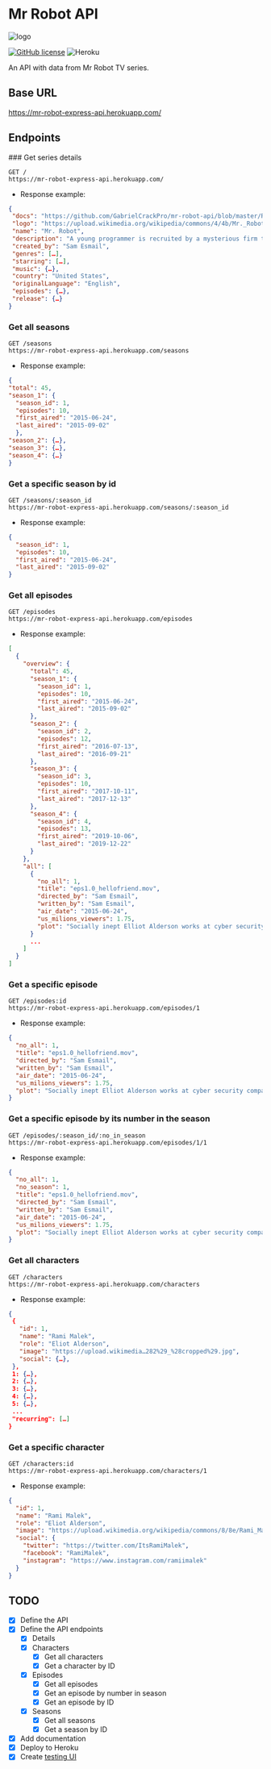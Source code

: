 # Mr Robot API

<img src="https://upload.wikimedia.org/wikipedia/commons/4/4b/Mr._Robot_Logo.svg" alt="logo">

[![GitHub license](https://img.shields.io/github/license/Naereen/StrapDown.js.svg)](https://github.com/GabrielCrackPro/mr-robot-api/master/LICENSE)
![Heroku](https://pyheroku-badge.herokuapp.com/?app=mr-robot-express-api)

An API with data from Mr Robot TV series.

## Base URL

https://mr-robot-express-api.herokuapp.com/

## Endpoints

### Get series details

```
GET /
https://mr-robot-express-api.herokuapp.com/
```

- Response example:

```json
{
 "docs": "https://github.com/GabrielCrackPro/mr-robot-api/blob/master/README.md",
 "logo": "https://upload.wikimedia.org/wikipedia/commons/4/4b/Mr._Robot_Logo.svg",
 "name": "Mr. Robot",
 "description": "A young programmer is recruited by a mysterious firm to participate in its latest experiment, the one that will ultimately save the world.",
 "created_by": "Sam Esmail",
 "genres": […],
 "starring": […],
 "music": {…},
 "country": "United States",
 "originalLanguage": "English",
 "episodes": {…},
 "release": {…}
}
```

### Get all seasons

```
GET /seasons
https://mr-robot-express-api.herokuapp.com/seasons
```

- Response example:

```json
{
"total": 45,
"season_1": {
  "season_id": 1,
  "episodes": 10,
  "first_aired": "2015-06-24",
  "last_aired": "2015-09-02"
  },
"season_2": {…},
"season_3": {…},
"season_4": {…}
}
```

### Get a specific season by id

```
GET /seasons/:season_id
https://mr-robot-express-api.herokuapp.com/seasons/:season_id
```

- Response example:

```json
{
  "season_id": 1,
  "episodes": 10,
  "first_aired": "2015-06-24",
  "last_aired": "2015-09-02"
}
```

### Get all episodes

```
GET /episodes
https://mr-robot-express-api.herokuapp.com/episodes
```

- Response example:

```json
[
  {
    "overview": {
      "total": 45,
      "season_1": {
        "season_id": 1,
        "episodes": 10,
        "first_aired": "2015-06-24",
        "last_aired": "2015-09-02"
      },
      "season_2": {
        "season_id": 2,
        "episodes": 12,
        "first_aired": "2016-07-13",
        "last_aired": "2016-09-21"
      },
      "season_3": {
        "season_id": 3,
        "episodes": 10,
        "first_aired": "2017-10-11",
        "last_aired": "2017-12-13"
      },
      "season_4": {
        "season_id": 4,
        "episodes": 13,
        "first_aired": "2019-10-06",
        "last_aired": "2019-12-22"
      }
    },
    "all": [
      {
        "no_all": 1,
        "title": "eps1.0_hellofriend.mov",
        "directed_by": "Sam Esmail",
        "written_by": "Sam Esmail",
        "air_date": "2015-06-24",
        "us_milions_viewers": 1.75,
        "plot": "Socially inept Elliot Alderson works at cyber security company Allsafe. At night, he hacks social media, personal information, and bank records, including those of his co-workers, therapist, and a drug dealer. Elliot stops a DDoS attack against Allsafe's biggest client, E Corp. He identifies a file labeled fsociety00.dat and a text file asking him not to destroy malware he finds hidden on E Corp's server. Mr. Robot, the mysterious leader of the hacker group fsociety, contacts Elliot on the subway. Fsociety invites Elliot to join them in starting a digital revolution; they plan to delete all debt records held by E Corp. He is intrigued and eventually agrees. As his first collaborative act with fsociety, Elliot provides the FBI with an encrypted file falsely implicating Terry Colby, E Corp's own chief technology officer (CTO) as the orchestrator of the attack."
      }
      ...
    ]
  }
]
```

### Get a specific episode

```
GET /episodes:id
https://mr-robot-express-api.herokuapp.com/episodes/1
```

- Response example:

```json
{
  "no_all": 1,
  "title": "eps1.0_hellofriend.mov",
  "directed_by": "Sam Esmail",
  "written_by": "Sam Esmail",
  "air_date": "2015-06-24",
  "us_milions_viewers": 1.75,
  "plot": "Socially inept Elliot Alderson works at cyber security company Allsafe. At night, he hacks social media, personal information, and bank records, including those of his co-workers, therapist, and a drug dealer. Elliot stops a DDoS attack against Allsafe's biggest client, E Corp. He identifies a file labeled fsociety00.dat and a text file asking him not to destroy malware he finds hidden on E Corp's server. Mr. Robot, the mysterious leader of the hacker group fsociety, contacts Elliot on the subway. Fsociety invites Elliot to join them in starting a digital revolution; they plan to delete all debt records held by E Corp. He is intrigued and eventually agrees. As his first collaborative act with fsociety, Elliot provides the FBI with an encrypted file falsely implicating Terry Colby, E Corp's own chief technology officer (CTO) as the orchestrator of the attack."
}
```

### Get a specific episode by its number in the season

```
GET /episodes/:season_id/:no_in_season
https://mr-robot-express-api.herokuapp.com/episodes/1/1
```

- Response example:

```json
{
  "no_all": 1,
  "no_season": 1,
  "title": "eps1.0_hellofriend.mov",
  "directed_by": "Sam Esmail",
  "written_by": "Sam Esmail",
  "air_date": "2015-06-24",
  "us_milions_viewers": 1.75,
  "plot": "Socially inept Elliot Alderson works at cyber security company Allsafe. At night, he hacks social media, personal information, and bank records, including those of his co-workers, therapist, and a drug dealer. Elliot stops a DDoS attack against Allsafe's biggest client, E Corp. He identifies a file labeled fsociety00.dat and a text file asking him not to destroy malware he finds hidden on E Corp's server. Mr. Robot, the mysterious leader of the hacker group fsociety, contacts Elliot on the subway. Fsociety invites Elliot to join them in starting a digital revolution; they plan to delete all debt records held by E Corp. He is intrigued and eventually agrees. As his first collaborative act with fsociety, Elliot provides the FBI with an encrypted file falsely implicating Terry Colby, E Corp's own chief technology officer (CTO) as the orchestrator of the attack."
}
```

### Get all characters

```
GET /characters
https://mr-robot-express-api.herokuapp.com/characters
```

- Response example:

```json
{
 {
   "id": 1,
   "name": "Rami Malek",
   "role": "Eliot Alderson",
   "image": "https://upload.wikimedia…282%29_%28cropped%29.jpg",
   "social": {…},
 },
 1: {…},
 2: {…},
 3: {…},
 4: {…},
 5: {…},
 ...
 "recurring": […]
}
```

### Get a specific character

```
GET /characters:id
https://mr-robot-express-api.herokuapp.com/characters/1
```

- Response example:

```json
{
  "id": 1,
  "name": "Rami Malek",
  "role": "Eliot Alderson",
  "image": "https://upload.wikimedia.org/wikipedia/commons/8/8e/Rami_Malek_in_2015_%282%29_%28cropped%29.jpg",
  "social": {
    "twitter": "https://twitter.com/ItsRamiMalek",
    "facebook": "RamiMalek",
    "instagram": "https://www.instagram.com/ramiimalek"
  }
}
```

## TODO

- [x] Define the API
- [x] Define the API endpoints
  - [x] Details
  - [x] Characters
    - [x] Get all characters
    - [x] Get a character by ID
  - [x] Episodes
    - [x] Get all episodes
    - [x] Get an episode by number in season
    - [x] Get an episode by ID
  - [x] Seasons
    - [x] Get all seasons
    - [x] Get a season by ID
- [x] Add documentation
- [x] Deploy to Heroku
- [x] Create <a href="https://mr-robot-frontend.surge.sh" target="_blank">testing UI</a>
